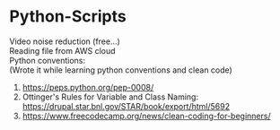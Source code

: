 # Python-Scripts
Video noise reduction (free...)<br/> Reading file from AWS cloud<br /> Python conventions:<br/>
(Wrote it while learning python conventions and clean code)
1. https://peps.python.org/pep-0008/<br/>
2. Ottinger's Rules for Variable and Class Naming:  https://drupal.star.bnl.gov/STAR/book/export/html/5692<br/>
3. https://www.freecodecamp.org/news/clean-coding-for-beginners/
